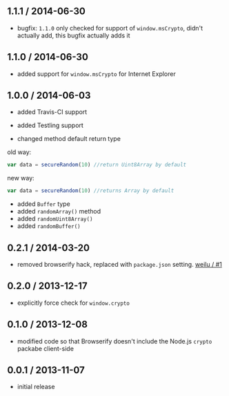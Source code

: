 1.1.1 / 2014-06-30
------------------
* bugfix: `1.1.0` only checked for support of `window.msCrypto`, didn't actually add, this bugfix actually adds it

1.1.0 / 2014-06-30
------------------
* added support for `window.msCrypto` for Internet Explorer

1.0.0 / 2014-06-03
------------------
* added Travis-CI support
* added Testling support

* changed method default return type

old way:

```js
var data = secureRandom(10) //return Uint8Array by default
```

new way:

```js
var data = secureRandom(10) //returns Array by default
```

* added `Buffer` type
* added `randomArray()` method
* added `randomUint8Array()`
* added `randomBuffer()`

0.2.1 / 2014-03-20
------------------
* removed browserify hack, replaced with `package.json` setting. [weilu / #1](https://github.com/jprichardson/secure-random/pull/1)

0.2.0 / 2013-12-17
------------------
* explicitly force check for `window.crypto`

0.1.0 / 2013-12-08
------------------
* modified code so that Browserify doesn't include the Node.js `crypto` packabe client-side

0.0.1 / 2013-11-07
------------------
* initial release